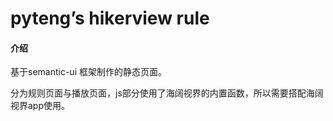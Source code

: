# pyteng’s hikerview rule

#### 介绍

基于semantic-ui 框架制作的静态页面。

分为规则页面与播放页面，js部分使用了海阔视界的内置函数，所以需要搭配海阔视界app使用。
